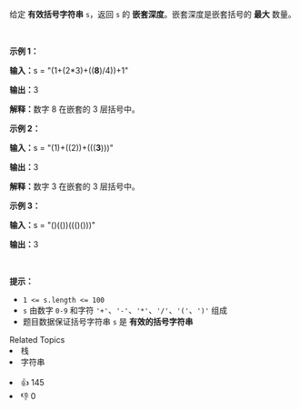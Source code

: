 <p>给定 <strong>有效括号字符串</strong> <code>s</code>，返回 <code>s</code> 的 <strong>嵌套深度</strong>。嵌套深度是嵌套括号的 <strong>最大</strong> 数量。</p>

<p>&nbsp;</p>

<p><strong class="example">示例 1：</strong></p>

<div class="example-block"> 
 <p><strong>输入：</strong>s = "(1+(2*3)+((<strong>8</strong>)/4))+1"</p> 
</div>

<p><strong>输出：</strong>3</p>

<p><strong>解释：</strong>数字 8 在嵌套的 3 层括号中。</p>

<p><strong class="example">示例 2：</strong></p>

<div class="example-block"> 
 <p><strong>输入：</strong>s = "(1)+((2))+(((<strong>3</strong>)))"</p> 
</div>

<p><strong>输出：</strong>3</p>

<p><strong>解释：</strong>数字 3 在嵌套的 3 层括号中。</p>

<p><strong class="example">示例 3：</strong></p>

<div class="example-block"> 
 <p><strong>输入：</strong><span class="example-io">s = "()(())((()()))"</span></p> 
</div>

<p><strong>输出：</strong><span class="example-io">3</span></p>

<p>&nbsp;</p>

<p><strong>提示：</strong></p>

<ul> 
 <li><code>1 &lt;= s.length &lt;= 100</code></li> 
 <li><code>s</code> 由数字 <code>0-9</code> 和字符 <code>'+'</code>、<code>'-'</code>、<code>'*'</code>、<code>'/'</code>、<code>'('</code>、<code>')'</code> 组成</li> 
 <li>题目数据保证括号字符串&nbsp;<code>s</code> 是 <strong>有效的括号字符串</strong></li> 
</ul>

<div><div>Related Topics</div><div><li>栈</li><li>字符串</li></div></div><br><div><li>👍 145</li><li>👎 0</li></div>